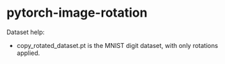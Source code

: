 # pytorch-image-rotation

Dataset help:
- copy_rotated_dataset.pt is the MNIST digit dataset, with only rotations applied.